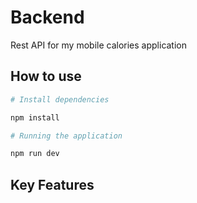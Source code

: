 # Backend

Rest API for my mobile calories application

## How to use

```bash 
# Install dependencies

npm install
```

```bash
# Running the application

npm run dev
```

## Key Features




